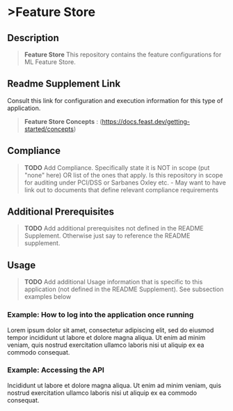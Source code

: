 # >Feature Store

## Description
> **Feature Store** This repository contains the feature configurations for ML Feature Store. 

## Readme Supplement Link
Consult this link for configuration and execution information for this type of application.
> **Feature Store Concepts** : (https://docs.feast.dev/getting-started/concepts)

## Compliance
> **TODO** Add Compliance. Specifically state it is NOT in scope (put "none" here) OR list of the ones that apply.
> Is this repository in scope for auditing under PCI/DSS or Sarbanes Oxley etc. - May want to have link out to documents that define relevant compliance requirements

## Additional Prerequisites
> **TODO** Add additional prerequisites not defined in the README Supplement. Otherwise just say to reference the README supplement.

## Usage
> **TODO** Add additional Usage information that is specific to this application (not defined in the README Supplement).
> See subsection examples below

### Example: How to log into the application once running
Lorem ipsum dolor sit amet, consectetur adipiscing elit, sed do eiusmod tempor
incididunt ut labore et dolore magna aliqua. Ut enim ad minim veniam, quis nostrud
exercitation ullamco laboris nisi ut aliquip ex ea commodo consequat.

### Example: Accessing the API
Incididunt ut labore et dolore magna aliqua. Ut enim ad minim veniam, quis nostrud
exercitation ullamco laboris nisi ut aliquip ex ea commodo consequat.
